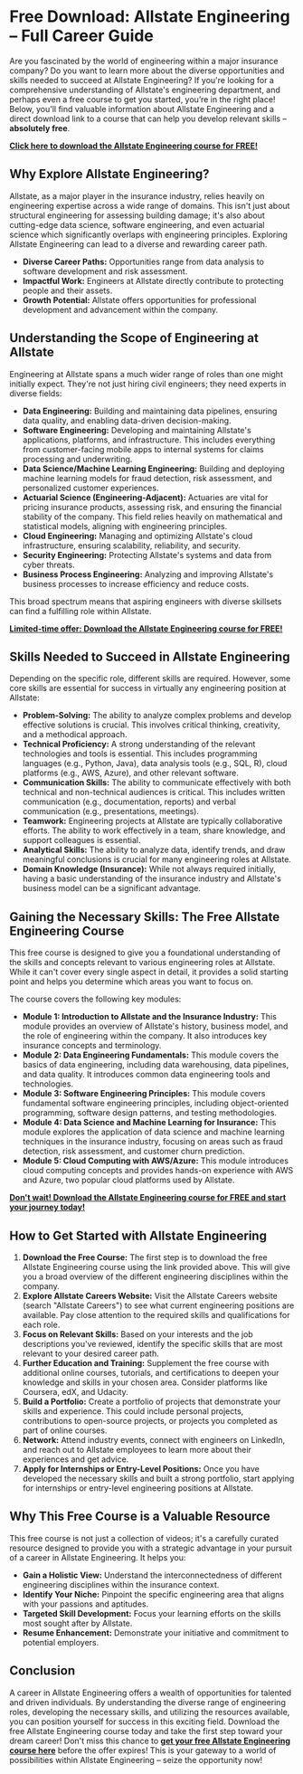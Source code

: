 # Free Download: Allstate Engineering – Full Career Guide

Are you fascinated by the world of engineering within a major insurance company? Do you want to learn more about the diverse opportunities and skills needed to succeed at Allstate Engineering? If you're looking for a comprehensive understanding of Allstate's engineering department, and perhaps even a free course to get you started, you’re in the right place! Below, you'll find valuable information about Allstate Engineering and a direct download link to a course that can help you develop relevant skills – **absolutely free**.

[**Click here to download the Allstate Engineering course for FREE!**](https://udemywork.com/allstate-engineering)

## Why Explore Allstate Engineering?

Allstate, as a major player in the insurance industry, relies heavily on engineering expertise across a wide range of domains. This isn't just about structural engineering for assessing building damage; it's also about cutting-edge data science, software engineering, and even actuarial science which significantly overlaps with engineering principles. Exploring Allstate Engineering can lead to a diverse and rewarding career path.

*   **Diverse Career Paths:** Opportunities range from data analysis to software development and risk assessment.
*   **Impactful Work:** Engineers at Allstate directly contribute to protecting people and their assets.
*   **Growth Potential:** Allstate offers opportunities for professional development and advancement within the company.

## Understanding the Scope of Engineering at Allstate

Engineering at Allstate spans a much wider range of roles than one might initially expect. They're not just hiring civil engineers; they need experts in diverse fields:

*   **Data Engineering:** Building and maintaining data pipelines, ensuring data quality, and enabling data-driven decision-making.
*   **Software Engineering:** Developing and maintaining Allstate's applications, platforms, and infrastructure. This includes everything from customer-facing mobile apps to internal systems for claims processing and underwriting.
*   **Data Science/Machine Learning Engineering:** Building and deploying machine learning models for fraud detection, risk assessment, and personalized customer experiences.
*   **Actuarial Science (Engineering-Adjacent):** Actuaries are vital for pricing insurance products, assessing risk, and ensuring the financial stability of the company. This field relies heavily on mathematical and statistical models, aligning with engineering principles.
*   **Cloud Engineering:** Managing and optimizing Allstate's cloud infrastructure, ensuring scalability, reliability, and security.
*   **Security Engineering:** Protecting Allstate's systems and data from cyber threats.
*   **Business Process Engineering:** Analyzing and improving Allstate's business processes to increase efficiency and reduce costs.

This broad spectrum means that aspiring engineers with diverse skillsets can find a fulfilling role within Allstate.

[**Limited-time offer: Download the Allstate Engineering course for FREE!**](https://udemywork.com/allstate-engineering)

## Skills Needed to Succeed in Allstate Engineering

Depending on the specific role, different skills are required. However, some core skills are essential for success in virtually any engineering position at Allstate:

*   **Problem-Solving:** The ability to analyze complex problems and develop effective solutions is crucial. This involves critical thinking, creativity, and a methodical approach.
*   **Technical Proficiency:** A strong understanding of the relevant technologies and tools is essential. This includes programming languages (e.g., Python, Java), data analysis tools (e.g., SQL, R), cloud platforms (e.g., AWS, Azure), and other relevant software.
*   **Communication Skills:** The ability to communicate effectively with both technical and non-technical audiences is critical. This includes written communication (e.g., documentation, reports) and verbal communication (e.g., presentations, meetings).
*   **Teamwork:** Engineering projects at Allstate are typically collaborative efforts. The ability to work effectively in a team, share knowledge, and support colleagues is essential.
*   **Analytical Skills:** The ability to analyze data, identify trends, and draw meaningful conclusions is crucial for many engineering roles at Allstate.
*   **Domain Knowledge (Insurance):** While not always required initially, having a basic understanding of the insurance industry and Allstate's business model can be a significant advantage.

## Gaining the Necessary Skills: The Free Allstate Engineering Course

This free course is designed to give you a foundational understanding of the skills and concepts relevant to various engineering roles at Allstate. While it can't cover every single aspect in detail, it provides a solid starting point and helps you determine which areas you want to focus on.

The course covers the following key modules:

*   **Module 1: Introduction to Allstate and the Insurance Industry:** This module provides an overview of Allstate's history, business model, and the role of engineering within the company. It also introduces key insurance concepts and terminology.
*   **Module 2: Data Engineering Fundamentals:** This module covers the basics of data engineering, including data warehousing, data pipelines, and data quality. It introduces common data engineering tools and technologies.
*   **Module 3: Software Engineering Principles:** This module covers fundamental software engineering principles, including object-oriented programming, software design patterns, and testing methodologies.
*   **Module 4: Data Science and Machine Learning for Insurance:** This module explores the application of data science and machine learning techniques in the insurance industry, focusing on areas such as fraud detection, risk assessment, and customer churn prediction.
*   **Module 5: Cloud Computing with AWS/Azure:** This module introduces cloud computing concepts and provides hands-on experience with AWS and Azure, two popular cloud platforms used by Allstate.

[**Don't wait! Download the Allstate Engineering course for FREE and start your journey today!**](https://udemywork.com/allstate-engineering)

## How to Get Started with Allstate Engineering

1.  **Download the Free Course:** The first step is to download the free Allstate Engineering course using the link provided above. This will give you a broad overview of the different engineering disciplines within the company.
2.  **Explore Allstate Careers Website:** Visit the Allstate Careers website (search "Allstate Careers") to see what current engineering positions are available. Pay close attention to the required skills and qualifications for each role.
3.  **Focus on Relevant Skills:** Based on your interests and the job descriptions you've reviewed, identify the specific skills that are most relevant to your desired career path.
4.  **Further Education and Training:** Supplement the free course with additional online courses, tutorials, and certifications to deepen your knowledge and skills in your chosen area. Consider platforms like Coursera, edX, and Udacity.
5.  **Build a Portfolio:** Create a portfolio of projects that demonstrate your skills and experience. This could include personal projects, contributions to open-source projects, or projects you completed as part of online courses.
6.  **Network:** Attend industry events, connect with engineers on LinkedIn, and reach out to Allstate employees to learn more about their experiences and get advice.
7.  **Apply for Internships or Entry-Level Positions:** Once you have developed the necessary skills and built a strong portfolio, start applying for internships or entry-level engineering positions at Allstate.

## Why This Free Course is a Valuable Resource

This free course is not just a collection of videos; it's a carefully curated resource designed to provide you with a strategic advantage in your pursuit of a career in Allstate Engineering. It helps you:

*   **Gain a Holistic View:** Understand the interconnectedness of different engineering disciplines within the insurance context.
*   **Identify Your Niche:** Pinpoint the specific engineering area that aligns with your passions and aptitudes.
*   **Targeted Skill Development:** Focus your learning efforts on the skills most sought after by Allstate.
*   **Resume Enhancement:** Demonstrate your initiative and commitment to potential employers.

## Conclusion

A career in Allstate Engineering offers a wealth of opportunities for talented and driven individuals. By understanding the diverse range of engineering roles, developing the necessary skills, and utilizing the resources available, you can position yourself for success in this exciting field. Download the free Allstate Engineering course today and take the first step toward your dream career! Don't miss this chance to **[get your free Allstate Engineering course here](https://udemywork.com/allstate-engineering)** before the offer expires! This is your gateway to a world of possibilities within Allstate Engineering – seize the opportunity now!
